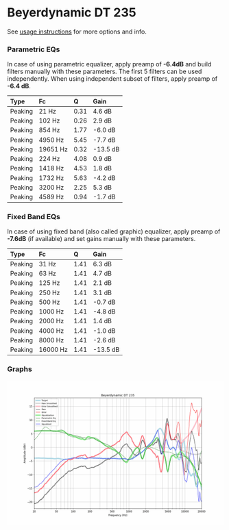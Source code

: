 # Beyerdynamic DT 235
See [usage instructions](https://github.com/jaakkopasanen/AutoEq#usage) for more options and info.

### Parametric EQs
In case of using parametric equalizer, apply preamp of **-6.4dB** and build filters manually
with these parameters. The first 5 filters can be used independently.
When using independent subset of filters, apply preamp of **-6.4 dB**.

| Type    | Fc       |    Q | Gain     |
|:--------|:---------|:-----|:---------|
| Peaking | 21 Hz    | 0.31 | 4.6 dB   |
| Peaking | 102 Hz   | 0.26 | 2.9 dB   |
| Peaking | 854 Hz   | 1.77 | -6.0 dB  |
| Peaking | 4950 Hz  | 5.45 | -7.7 dB  |
| Peaking | 19651 Hz | 0.32 | -13.5 dB |
| Peaking | 224 Hz   | 4.08 | 0.9 dB   |
| Peaking | 1418 Hz  | 4.53 | 1.8 dB   |
| Peaking | 1732 Hz  | 5.63 | -4.2 dB  |
| Peaking | 3200 Hz  | 2.25 | 5.3 dB   |
| Peaking | 4589 Hz  | 0.94 | -1.7 dB  |

### Fixed Band EQs
In case of using fixed band (also called graphic) equalizer, apply preamp of **-7.6dB**
(if available) and set gains manually with these parameters.

| Type    | Fc       |    Q | Gain     |
|:--------|:---------|:-----|:---------|
| Peaking | 31 Hz    | 1.41 | 6.3 dB   |
| Peaking | 63 Hz    | 1.41 | 4.7 dB   |
| Peaking | 125 Hz   | 1.41 | 2.1 dB   |
| Peaking | 250 Hz   | 1.41 | 3.1 dB   |
| Peaking | 500 Hz   | 1.41 | -0.7 dB  |
| Peaking | 1000 Hz  | 1.41 | -4.8 dB  |
| Peaking | 2000 Hz  | 1.41 | 1.4 dB   |
| Peaking | 4000 Hz  | 1.41 | -1.0 dB  |
| Peaking | 8000 Hz  | 1.41 | -2.6 dB  |
| Peaking | 16000 Hz | 1.41 | -13.5 dB |

### Graphs
![](./Beyerdynamic%20DT%20235.png)